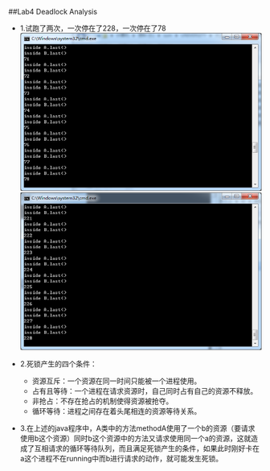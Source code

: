 
##Lab4 Deadlock Analysis

* 1.试跑了两次，一次停在了228，一次停在了78
![first](1.png)
![first](2.bmp)

* 2.死锁产生的四个条件：
  * 资源互斥：一个资源在同一时间只能被一个进程使用。
  * 占有且等待：一个进程在请求资源时，自己同时占有自己的资源不释放。
  * 非抢占：不存在抢占的机制使得资源被抢夺。
  * 循环等待：进程之间存在着头尾相连的资源等待关系。


* 3.在上述的java程序中，A类中的方法methodA使用了一个b的资源（要请求使用b这个资源）同时b这个资源中的方法又请求使用同一个a的资源，这就造成了互相请求的循环等待队列，而且满足死锁产生的条件，如果此时刚好卡在a这个进程不在running中而b进行请求的动作，就可能发生死锁。
